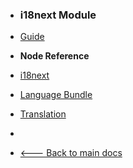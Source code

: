 -   <h3>i18next Module</h3>

-   [Guide](modules/i18next/)
    <br/>

-   **Node Reference**

-   [i18next](modules/i18next/i18next.md)
-   [Language Bundle](modules/i18next/language-bundle.md)
-   [Translation](modules/i18next/translation.md)
    <br/>

-   &nbsp;
-   [🡐 Back to main docs](/modules/modules)
